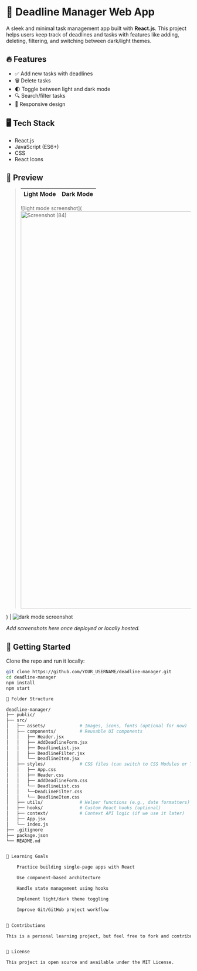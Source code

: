 # 📅 Deadline Manager Web App

A sleek and minimal task management app built with **React.js**. This project helps users keep track of deadlines and tasks with features like adding, deleting, filtering, and switching between dark/light themes.

## 🔥 Features

- ✅ Add new tasks with deadlines  
- 🗑️ Delete tasks  
- 🌓 Toggle between light and dark mode  
- 🔍 Search/filter tasks  
- 📱 Responsive design

## 🖥️ Tech Stack

- React.js  
- JavaScript (ES6+)  
- CSS  
- React Icons  

## 📸 Preview

> Light Mode | Dark Mode  
> ----------- | -----------  
> ![light mode screenshot](<img width="1920" height="1080" alt="Screenshot (84)" src="https://github.com/user-attachments/assets/6b32c609-4255-4a05-884a-597efa715857" />

) | ![dark mode screenshot](<img width="1920" height="1080" alt="Screenshot (85)" src="https://github.com/user-attachments/assets/00227c44-dfd8-4712-8fef-eae00bc5a620" />)

_Add screenshots here once deployed or locally hosted._

## 🚀 Getting Started

Clone the repo and run it locally:

```bash
git clone https://github.com/YOUR_USERNAME/deadline-manager.git
cd deadline-manager
npm install
npm start

📁 Folder Structure

deadline-manager/
├── public/
├── src/
│   ├── assets/             # Images, icons, fonts (optional for now)
│   ├── components/         # Reusable UI components
│   │   ├── Header.jsx
│   │   ├── AddDeadlineForm.jsx
│   │   ├── DeadlineList.jsx
│   │   ├── DeadlineFilter.jsx
│   │   └── DeadlineItem.jsx
│   ├── styles/             # CSS files (can switch to CSS Modules or Tailwind later)
│   │   ├── App.css
│   │   ├── Header.css
│   │   ├── AddDeadlineForm.css
│   │   └── DeadlineList.css
│   │   └──DeadLineFilter.css
│   │   └── DeadlineItem.css
│   ├── utils/              # Helper functions (e.g., date formatters)
│   ├── hooks/              # Custom React hooks (optional)
│   ├── context/            # Context API logic (if we use it later)
│   ├── App.jsx
│   └── index.js
├── .gitignore
├── package.json
└── README.md


🧠 Learning Goals

    Practice building single-page apps with React

    Use component-based architecture

    Handle state management using hooks

    Implement light/dark theme toggling

    Improve Git/GitHub project workflow


🤝 Contributions

This is a personal learning project, but feel free to fork and contribute.


📌 License

This project is open source and available under the MIT License.
